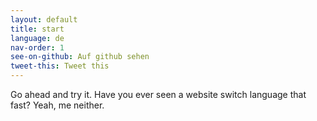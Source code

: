 ```yaml
---
layout: default
title: start
language: de
nav-order: 1
see-on-github: Auf github sehen
tweet-this: Tweet this
---
```


Go ahead and try it. Have you ever seen a website switch language that fast? Yeah, me neither.

